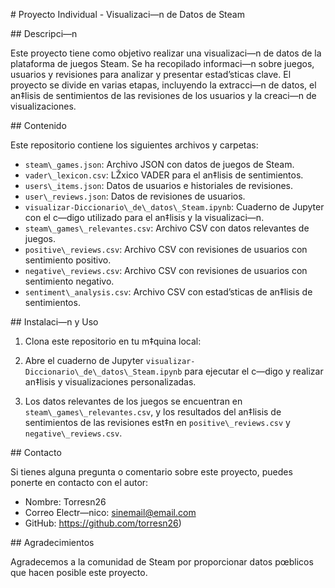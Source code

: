 ﻿
\# Proyecto Individual - Visualizaci—n de Datos de Steam

\## Descripci—n

Este proyecto tiene como objetivo realizar una visualizaci—n de datos de la plataforma de juegos Steam. Se ha recopilado informaci—n sobre juegos, usuarios y revisiones para analizar y presentar estad’sticas clave. El proyecto se divide en varias etapas, incluyendo la extracci—n de datos, el an‡lisis de sentimientos de las revisiones de los usuarios y la creaci—n de visualizaciones.

\## Contenido

Este repositorio contiene los siguientes archivos y carpetas:

- `steam\_games.json`: Archivo JSON con datos de juegos de Steam.
- `vader\_lexicon.csv`: LŽxico VADER para el an‡lisis de sentimientos.
- `users\_items.json`: Datos de usuarios e historiales de revisiones.
- `user\_reviews.json`: Datos de revisiones de usuarios.
- `visualizar-Diccionario\_de\_datos\_Steam.ipynb`: Cuaderno de Jupyter con el c—digo utilizado para el an‡lisis y la visualizaci—n.
- `steam\_games\_relevantes.csv`: Archivo CSV con datos relevantes de juegos.
- `positive\_reviews.csv`: Archivo CSV con revisiones de usuarios con sentimiento positivo.
- `negative\_reviews.csv`: Archivo CSV con revisiones de usuarios con sentimiento negativo.
- `sentiment\_analysis.csv`: Archivo CSV con estad’sticas de an‡lisis de sentimientos.

\## Instalaci—n y Uso

1. Clona este repositorio en tu m‡quina local:

1. Abre el cuaderno de Jupyter `visualizar-Diccionario\_de\_datos\_Steam.ipynb` para ejecutar el c—digo y realizar an‡lisis y visualizaciones personalizadas.

1. Los datos relevantes de los juegos se encuentran en `steam\_games\_relevantes.csv`, y los resultados del an‡lisis de sentimientos de las revisiones est‡n en `positive\_reviews.csv` y `negative\_reviews.csv`.


\## Contacto

Si tienes alguna pregunta o comentario sobre este proyecto, puedes ponerte en contacto con el autor:

- Nombre: Torresn26
- Correo Electr—nico: sinemail@email.com
- GitHub: https://github.com/torresn26)

\## Agradecimientos

Agradecemos a la comunidad de Steam por proporcionar datos pœblicos que hacen posible este proyecto.


